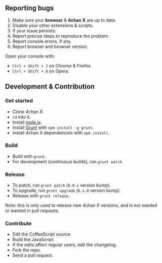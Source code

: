 ## Reporting bugs

1. Make sure your **browser** & **4chan X** are up to date.
2. Disable your other extensions & scripts.
3. If your issue persists:
  1. Report precise steps to reproduce the problem.
  2. Report console errors, if any.
  3. Report browser and browser version.

Open your console with:
- `Ctrl + Shift + J` on Chrome & Firefox
- `Ctrl + Shift + O` on Opera.

## Development & Contribution

### Get started

- Clone 4chan X.
- `cd` into it.
- Install [node.js](http://nodejs.org/).
- Install [Grunt](http://gruntjs.com/) with `npm install -g grunt`.
- Install 4chan X dependencies with `npm install`.

### Build

- Build with `grunt`.
- For development (continuous builds), run `grunt watch`.

### Release

- To patch, run `grunt patch` (`0.0.x` version bump).
- To upgrade, run `grunt upgrade` (`0.x.0` version bump).
- Release with `grunt release`.

Note: this is only used to release new 4chan X versions, and is not needed or wanted in pull requests.

### Contribute

- Edit the CoffeeScript source.
- Build the JavaScript.
- If the edits affect regular users, edit the changelog.
- Fork the repo.
- Send a pull request.
